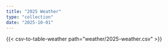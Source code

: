 ```yaml
---
title: "2025 Weather"
type: "collection"
date: "2025-10-01"
---
```


{{< csv-to-table-weather path="weather/2025-weather.csv" >}}
